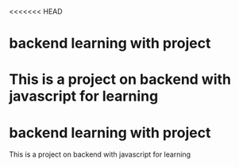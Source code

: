 <<<<<<< HEAD
# backend learning with project

This is a project on backend with javascript for learning
=======
# backend learning with project

This is a project on backend with javascript for learning
